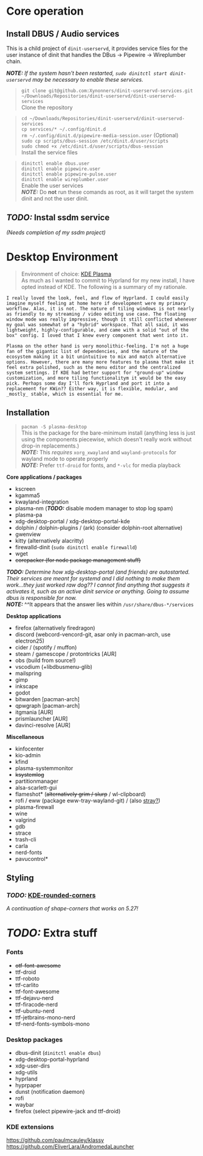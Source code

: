 # Core operation
## Install DBUS / Audio services
This is a child project of `dinit-userservd`, it provides service files for the user instance of dinit that handles the DBus -> Pipewire -> Wireplumber chain.

_**NOTE:** If the system hasn't been restarted, `sudo dinitctl start dinit-userservd` may be necessary to enable these services._

> `git clone git@github.com:Xynonners/dinit-userservd-services.git ~/Downloads/Repositories/dinit-userservd/dinit-userservd-services`  
Clone the repository  

> `cd ~/Downloads/Repositories/dinit-userservd/dinit-userservd-services`  
> `cp services/* ~/.config/dinit.d`  
> `rm ~/.config/dinit.d/pipewire-media-session.user` (Optional)  
> `sudo cp scripts/dbus-session /etc/dinit.d/user/scripts`  
> `sudo chmod +x /etc/dinit.d/user/scripts/dbus-session`  
Install the service files

> `dinitctl enable dbus.user`  
> `dinitctl enable pipewire.user`  
> `dinitctl enable pipewire-pulse.user`  
> `dinitctl enable wireplumber.user`  
Enable the user services  
_**NOTE:**_ Do **not** run these comands as root, as it will target the system dinit and not the user dinit.  

## _**TODO:**_ Instal ssdm service
_(Needs completion of my ssdm project)_

# Desktop Environment
> Environment of choice: [KDE Plasma](https://kde.org/plasma-desktop/)  
As much as I wanted to commit to Hyprland for my new install, I have opted instead of KDE. The following is a summary of my rationale.  

    I really loved the look, feel, and flow of Hyprland. I could easily imagine myself feeling at home here if development were my primary workflow. Alas, it is not. The nature of tiling windows is not nearly as friendly to my streaming / video editing use case. The floating window mode was really impressive, though it still conflicted whenever my goal was somewhat of a "hybrid" workspace. That all said, it was lightweight, highly-configurable, and came with a solid "out of the box" config. I loved that I knew every component that went into it.  

    Plasma on the other hand is very monolithic-feeling. I'm not a huge fan of the gigantic list of dependencies, and the nature of the ecosystem making it a bit unintuitive to mix and match alternative options. However, there are many more features to plasma that make it feel extra polished, such as the menu editor and the centralized system settings. If KDE had better support for "ground-up" window customization, and more tiling functionalitym it would be the easy pick. Perhaps some day I'll fork Hyprland and port it into a replacement for KWin?? Either way, it is flexible, modular, and _mostly_ stable, which is essential for me.

## Installation
> `pacman -S plasma-desktop`  
This is the package for the bare-minimum install (anything less is just using the components piecewise, which doesn't really work without drop-in replacements.)  
_**NOTE:**_ This _requires_ `xorg_xwayland` and `wayland-protocols` for wayland mode to operate properly  
_**NOTE:**_ Prefer `ttf-droid` for fonts, and `*-vlc` for media playback  

**Core applications / packages**  
- kscreen
- kgamma5
- kwayland-integration
- plasma-nm (_**TODO:**_ disable modem manager to stop log spam)
- plasma-pa
- xdg-desktop-portal / xdg-desktop-portal-kde  
- dolphin / dolphin-plugins / (ark) (consider dolphin-root alternative)
- gwenview
- kitty (alternatively alacritty)
- firewalld-dinit (`sudo dinitctl enable firewalld`)
- wget
- ~~corepacker (for node package management stuff)~~

_**TODO:** Determine how xdg-desktop-portal (and friends) are autostarted. Their services are meant for systemd and I did nothing to make them work...they just worked raw dog?? I cannot find anything that suggests it activates it, such as an active dinit service or anything. Going to assume dbus is responsible for now._  
_**NOTE:**_ ^^It appears that the answer lies within `/usr/share/dbus-*/services`  

**Desktop applications**  
- firefox (alternatively firedragon)
- discord (webcord-vencord-git, asar only in pacman-arch, use electron25)
- cider / (spotify / muffon)
- steam / gamescope / protontricks [AUR]
- obs (build from source!)
- vscodium (+libdbusmenu-glib)
- mailspring
- gimp
- inkscape
- godot
- bitwarden [pacman-arch]
- qpwgraph [pacman-arch]
- itgmania [AUR]
- prismlauncher [AUR]
- davinci-resolve [AUR]

**Miscellaneous**  
- kinfocenter
- kio-admin
- kfind
- plasma-systemmonitor
- ~~ksystemlog~~
- partitionmanager
- alsa-scarlett-gui
- flameshot* (~~alternatively grim / slurp~~ / wl-clipboard)
- rofi / eww (package eww-tray-wayland-git) / (also [stray?](https://github.com/oknozor/stray))
- plasma-firewall
- wine
- valgrind
- gdb
- strace
- trash-cli
- carla
- nerd-fonts
- pavucontrol*

## Styling
### _**TODO:**_ [KDE-rounded-corners](https://github.com/matinlotfali/KDE-Rounded-Corners)  
_A continuation of shape-corners that works on 5.27!_  

# _**TODO:**_ Extra stuff
### Fonts
- ~~otf-font-awesome~~
- ttf-droid
- ttf-roboto
- ttf-carlito
- ttf-font-awesome
- ttf-dejavu-nerd
- ttf-firacode-nerd
- ttf-ubuntu-nerd
- ttf-jetbrains-mono-nerd
- ttf-nerd-fonts-symbols-mono

### Desktop packages
- dbus-dinit (`dinitctl enable dbus`)
- xdg-desktop-portal-hyprland
- xdg-user-dirs
- xdg-utils
- hyprland
- hyprpaper
- dunst (notification daemon)
- rofi
- waybar
- firefox (select pipewire-jack and ttf-droid)

### KDE extensions
https://github.com/paulmcauley/klassy  
https://github.com/EliverLara/AndromedaLauncher  
